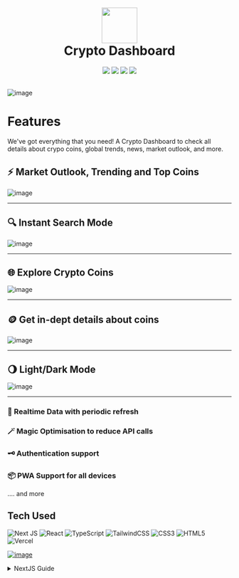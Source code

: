 <div align="center">
 <h1> <img src="https://crypto-dashboard-vg.vercel.app/logo.png" width="80px"><br/>Crypto Dashboard</h1>
 <img src="https://img.shields.io/npm/v/npm?style=normal"/>
 <img src="https://img.shields.io/website?style=normal&url=https%3A%2F%2Fcrypto-dashboard-vg.vercel.app/"/> 
 <img src="https://img.shields.io/badge/License-AGPL%20v3-brightgreen?style=normal"/>
 <img src="https://img.shields.io/github/languages/code-size/VishwaGauravIn/crypto-dashboard?logo=github&style=normal"/>
</div>
<br/>

![image](https://github.com/user-attachments/assets/32a14d0c-2c8a-4544-9435-863e32d636e0)

# Features

We've got everything that you need! A Crypto Dashboard to check all details about crypo coins, global trends, news, market outlook, and more.

## ⚡ Market Outlook, Trending and Top Coins

![image](https://github.com/user-attachments/assets/32a14d0c-2c8a-4544-9435-863e32d636e0)

---

## 🔍 Instant Search Mode

![image](https://github.com/user-attachments/assets/ec0e6292-c782-49e2-ad0e-53445d8d1d2d)

---

## 🌐 Explore Crypto Coins

![image](https://github.com/user-attachments/assets/c5e5e1b3-fbff-4f2a-90b1-5bc6f5105f7b)

---

## 🪙 Get in-dept details about coins

![image](https://github.com/user-attachments/assets/f08e6b86-ce82-468b-aaa8-e41c59b987db)

---

## 🌖 Light/Dark Mode

![image](https://github.com/user-attachments/assets/83f22249-fa0f-4af1-b971-26c6596dcf16)

---

### 🔴 Realtime Data with periodic refresh

### 🪄 Magic Optimisation to reduce API calls

### 🗝️ Authentication support

### 📦 PWA Support for all devices

.... and more

## Tech Used

![Next JS](https://img.shields.io/badge/Next-black?style=for-the-badge&logo=next.js&logoColor=white)
![React](https://img.shields.io/badge/react-%2320232a.svg?style=for-the-badge&logo=react&logoColor=%2361DAFB)
![TypeScript](https://img.shields.io/badge/typescript-%23007ACC.svg?style=for-the-badge&logo=typescript&logoColor=white)
![TailwindCSS](https://img.shields.io/badge/tailwindcss-%2338B2AC.svg?style=for-the-badge&logo=tailwind-css&logoColor=white)
![CSS3](https://img.shields.io/badge/css3-%231572B6.svg?style=for-the-badge&logo=css3&logoColor=white)
![HTML5](https://img.shields.io/badge/html5-%23E34F26.svg?style=for-the-badge&logo=html5&logoColor=white)
![Vercel](https://img.shields.io/badge/vercel-%23000000.svg?style=for-the-badge&logo=vercel&logoColor=white)

[![image](https://user-images.githubusercontent.com/81325730/209995550-63bdb319-f8fd-4383-bcfc-9021c4bc5642.png)](https://vercel.com/?utm_source=team_vishwagauravin&utm_campaign=oss)

<details>
<summary>
  NextJS Guide
</summary>

## Getting Started

First, run the development server:

```bash
npm run dev
# or
yarn dev
# or
pnpm dev
# or
bun dev
```

Open [http://localhost:3000](http://localhost:3000) with your browser to see the result.

You can start editing the page by modifying `app/page.tsx`. The page auto-updates as you edit the file.

This project uses [`next/font`](https://nextjs.org/docs/basic-features/font-optimization) to automatically optimize and load Inter, a custom Google Font.

## Learn More

To learn more about Next.js, take a look at the following resources:

- [Next.js Documentation](https://nextjs.org/docs) - learn about Next.js features and API.
- [Learn Next.js](https://nextjs.org/learn) - an interactive Next.js tutorial.

You can check out [the Next.js GitHub repository](https://github.com/vercel/next.js/) - your feedback and contributions are welcome!

## Deploy on Vercel

The easiest way to deploy your Next.js app is to use the [Vercel Platform](https://vercel.com/new?utm_medium=default-template&filter=next.js&utm_source=create-next-app&utm_campaign=create-next-app-readme) from the creators of Next.js.

Check out our [Next.js deployment documentation](https://nextjs.org/docs/deployment) for more details.

</details>
